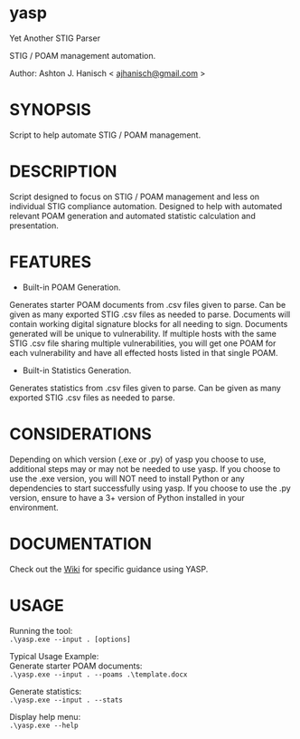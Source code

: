 # **yasp**  
Yet Another STIG Parser  
  
STIG / POAM management automation.  

Author: Ashton J. Hanisch < <ajhanisch@gmail.com> >  
  
# **SYNOPSIS**  
Script to help automate STIG / POAM management.

# **DESCRIPTION**  
Script designed to focus on STIG / POAM management and less on individual STIG compliance automation. Designed to help with automated relevant POAM generation and automated statistic calculation and presentation.

# **FEATURES**  
* Built-in POAM Generation. 
  
Generates starter POAM documents from .csv files given to parse. Can be given as many exported STIG .csv files as needed to parse. Documents will contain working digital signature blocks for all needing to sign. Documents generated will be unique to vulnerability. If multiple hosts with the same STIG .csv file sharing multiple vulnerabilities, you will get one POAM for each vulnerability and have all effected hosts listed in that single POAM.  

* Built-in Statistics Generation.  
  
Generates statistics from .csv files given to parse. Can be given as many exported STIG .csv files as needed to parse.  

# **CONSIDERATIONS**  
Depending on which version (.exe or .py) of yasp you choose to use, additional steps may or may not be needed to use yasp. If you choose to use the .exe version, you will NOT need to install Python or any dependencies to start successfully using yasp. If you choose to use the .py version, ensure to have a 3+ version of Python installed in your environment.
  
# **DOCUMENTATION**  
Check out the [Wiki](https://github.com/ajhanisch/yet-another-stig-parser/wiki) for specific guidance using YASP.  

# **USAGE**  
Running the tool:  
`.\yasp.exe --input . [options]`   
  
Typical Usage Example:  
Generate starter POAM documents:  
`.\yasp.exe --input . --poams .\template.docx`  
  
Generate statistics:  
`.\yasp.exe --input . --stats`  
  
Display help menu:  
`.\yasp.exe --help`  
